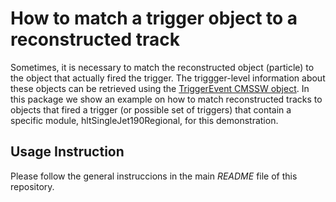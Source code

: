 # How to match a trigger object to a reconstructed track 

Sometimes, it is necessary to match the reconstructed object (particle) to the object that actually fired the trigger.  The triggger-level information about these objects can be retrieved using the [TriggerEvent CMSSW object](https://github.com/cms-sw/cmssw/blob/CMSSW_5_3_X/DataFormats/HLTReco/interface/TriggerEvent.h).  In this package we show an example on how to match reconstructed tracks to objects that fired a trigger (or possible set of triggers) that contain a specific module, hltSingleJet190Regional, for this demonstration.

## Usage Instruction

Please follow the general instruccions in the main *README* file of this repository.

